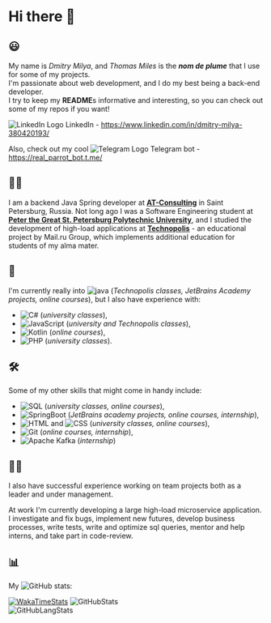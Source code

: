 # Hi there 👋

## 😃
My name is *Dmitry Milya*, and *Thomas Miles* is the ***nom de plume*** that I use for some of my projects.  
I'm passionate about web development, and I do my best being a back-end developer.  
I try to keep my **README**s informative and interesting, so you can check out some of my repos if you want!

![LinkedIn Logo](https://icons.iconarchive.com/icons/limav/flat-gradient-social/16/Linkedin-icon.png) LinkedIn - https://www.linkedin.com/in/dmitry-milya-380420193/

Also, check out my cool ![Telegram Logo](https://icons.iconarchive.com/icons/froyoshark/enkel/16/Telegram-icon.png) Telegram bot - https://real_parrot_bot.t.me/

## 👨‍💻
I am a backend Java Spring developer at [**AT-Consulting**](https://www.at-consulting.ru/) in Saint Petersburg, Russia. Not long ago I was a Software Engineering student at [**Peter the Great St. Petersburg Polytechnic University**](https://english.spbstu.ru/), and I studied the development of high-load applications at [**Technopolis**](https://polis.mail.ru/) - an educational project by Mail.ru Group, which implements additional education for students of my alma mater.  



## 🔭
I'm currently really into ![java](https://img.shields.io/badge/-Java-white?logo=java&logoColor=007396) (*Technopolis classes, JetBrains Academy projects, online courses*), but I also have experience with:  
 * ![C#](https://img.shields.io/badge/-C%20Sharp-white?logo=c%20sharp&logoColor=239120) (*university classes*),
 * ![JavaScript](https://img.shields.io/badge/-JavaScript-white?logo=javascript&logoColor=F7DF1E) (*university and Technopolis classes*),
 * ![Kotlin](https://img.shields.io/badge/-Kotlin-white?logo=kotlin&logoColor=0095D5) (*online courses*),
 * ![PHP](https://img.shields.io/badge/-PHP-white?logo=php&logoColor=777BB4) (*university classes*).  

## 🛠️
Some of my other skills that might come in handy include:  
 * ![SQL](https://img.shields.io/badge/-SQL-white?logo=postgresql&logoColor=336791) (*university classes, online courses*),
 * ![SpringBoot](https://img.shields.io/badge/-Spring%20Boot-white?logo=spring&logoColor=6DB33F) (*JetBrains academy projects, online courses, internship*),
 * ![HTML](https://img.shields.io/badge/-HTML-white?logo=html5&logoColor=E34F26) and ![CSS](https://img.shields.io/badge/-CSS-white?logo=css3&logoColor=1572B6) (*university classes, online courses*),
 * ![Git](https://img.shields.io/badge/-Git-white?logo=git&logoColor=F05032) (*online courses, internship*),
 * ![Apache Kafka](https://img.shields.io/badge/-Kafka-white?logo=apache&logoColor=F00000) (*internship*)

## 👷‍♂️
I also have successful experience working on team projects both as a leader and under management.

At work I'm currently developing a large high-load microservice application. I investigate and fix bugs, implement new futures, develop business processes, write tests, write and optimize sql queries, mentor and help interns, and take part in code-review.

## 📊
My ![GitHub](https://img.shields.io/badge/-GitHub-white?logo=github&logoColor=181717) stats:  

[![WakaTimeStats](https://github-readme-stats.vercel.app/api/wakatime?username=realThomasMiles&layout=compact&custom_title=Activity)](https://wakatime.com/@realThomasMiles)
![GitHubStats](https://github-readme-stats.vercel.app/api?username=realthomasmiles&hide_title=true&hide_border=false&hide_rank=false&show_icons=true&include_all_commits=true&count_private=true&disable_animations=true)  
![GitHubLangStats](https://github-readme-stats.vercel.app/api/top-langs/?username=realthomasmiles&layout=compact&langs_count=10)
